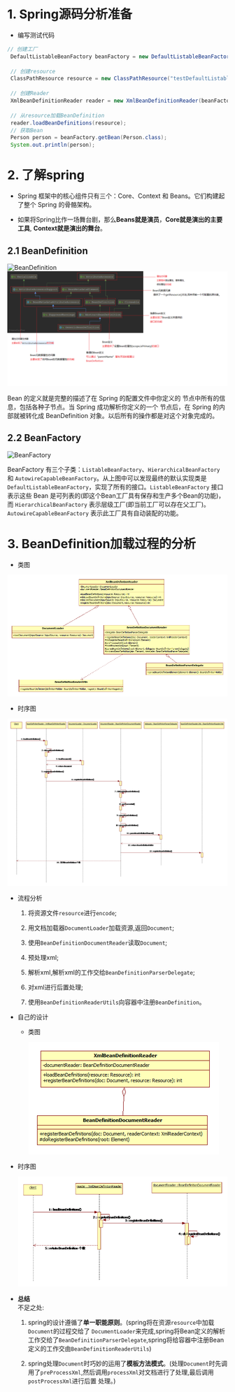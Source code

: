 # 1. Spring源码分析准备
 * 编写测试代码
 ```java
 // 创建工厂
  DefaultListableBeanFactory beanFactory = new DefaultListableBeanFactory();

  // 创建resource
  ClassPathResource resource = new ClassPathResource("testDefaultListableBeanFactory.xml");

  // 创建Reader
  XmlBeanDefinitionReader reader = new XmlBeanDefinitionReader(beanFactory);

  // 从resource加载BeanDefinition
  reader.loadBeanDefinitions(resource);
  // 获取Bean
  Person person = beanFactory.getBean(Person.class);
  System.out.println(person);
 ```

# 2. 了解spring
  + Spring 框架中的核心组件只有三个：Core、Context 和 Beans。它们构建起了整个 Spring 的骨骼架构。

  + 如果将Spring比作一场舞台剧，那么**Beans就是演员**，**Core就是演出的主要工具**,
    **Context就是演出的舞台**。

  ## 2.1 BeanDefinition  
  
  ![BeanDefinition](https://github.com/wanglei949758173/study/tree/master/spring/images/GenericBeanDefinition.png)
  ![BeanDefinition](https://github.com/wanglei949758173/study/blob/master/spring/images/GenericBeanDefinition.png)

  
  Bean 的定义就是完整的描述了在 Spring 的配置文件中你定义的 <bean/> 节点中所有的信息，包括各种子节点。当 Spring 成功解析你定义的一个 <bean/> 节点后，在 Spring 的内部就被转化成 BeanDefinition 对象。以后所有的操作都是对这个对象完成的。

  ## 2.2 BeanFactory
  
  ![BeanFactory](https://github.com/wanglei949758173/study/tree/master/spring/images/BeanFactory.png)
  
  BeanFactory 有三个子类：`ListableBeanFactory`、`HierarchicalBeanFactory` 和 `AutowireCapableBeanFactory`。从上图中可以发现最终的默认实现类是 `DefaultListableBeanFactory`，实现了所有的接口。`ListableBeanFactory` 接口表示这些 Bean 是可列表的(即这个Bean工厂具有保存和生产多个Bean的功能)，而 `HierarchicalBeanFactory` 表示层级工厂(即当前工厂可以存在父工厂)。`AutowireCapableBeanFactory` 表示此工厂具有自动装配的功能。
# 3. BeanDefinition加载过程的分析
  * 类图

  ![LoadBeanDefinitionClassDiagram](https://github.com/wanglei949758173/study/blob/master/spring/images/LoadBeanDefinitionClassDiagram.png)

  * 时序图

  ![LoadBeanDefinitionClassDiagram](https://github.com/wanglei949758173/study/blob/master/spring/images/LoadBeanDefinitionSequenceDiagram.png)

  * 流程分析
    1. 将资源文件`resource`进行`encode`;

    2. 用文档加载器`DocumentLoader`加载资源,返回`Document`;
    3. 使用`BeanDefinitionDocumentReader`读取`Document`;
    4. 预处理xml;
    5. 解析xml,解析xml的工作交给`BeanDefinitionParserDelegate`;
    6. 对xml进行后置处理;
    7. 使用`BeanDefinitionReaderUtils`向容器中注册`BeanDefinition`。

  * 自己的设计
    + 类图

      ![my-LoadBeanDefinitionClassDiagram](https://github.com/wanglei949758173/study/blob/master/spring/images/my-LoadBeanDefinitionClassDiagram.png)

   +  时序图

      ![my-LoadBeanDefinitionClassDiagram](https://github.com/wanglei949758173/study/blob/master/spring/images/my-LoadBeanDefinitionSequenceDiagram.png)
   * **总结** <br />
      不足之处: <br/>
        1. spring的设计遵循了**单一职能原则**。(spring将在资源`resource`中加载`Document`的过程交给了
            `DocumentLoader`来完成,spring将Bean定义的解析工作交给了`BeanDefinitionParserDelegate`,spring将给容器中注册Bean定义的工作交由`BeanDefinitionReaderUtils`)

        2. spring处理`Document`时巧妙的运用了**模板方法模式**。(处理`Document`时先调用了`preProcessXml`,然后调用`processXml`对文档进行了处理,最后调用`postProcessXml`进行后置
        处理。)
